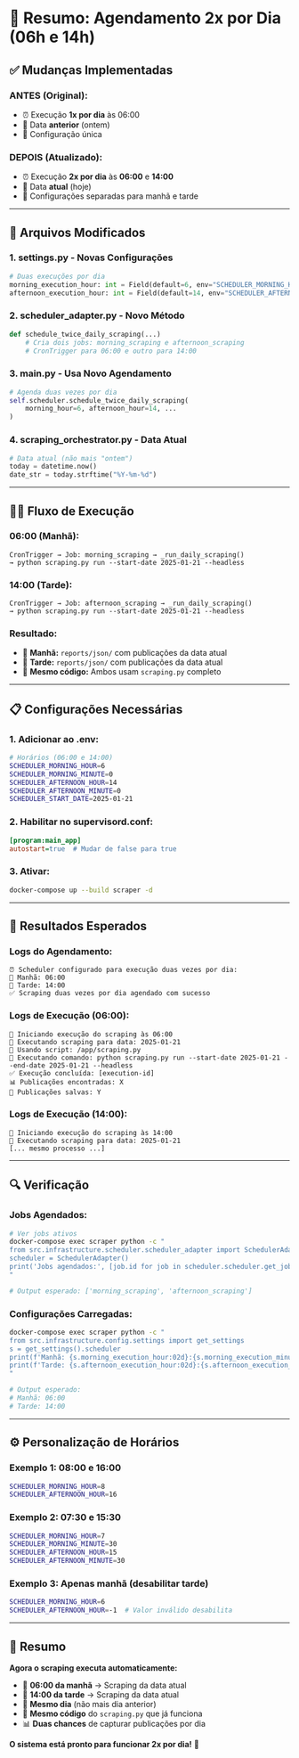# 🎯 Resumo: Agendamento 2x por Dia (06h e 14h)

## ✅ **Mudanças Implementadas**

### **ANTES (Original):**
- ⏰ Execução **1x por dia** às 06:00
- 📅 Data **anterior** (ontem)
- 🔧 Configuração única

### **DEPOIS (Atualizado):**
- ⏰ Execução **2x por dia** às **06:00** e **14:00**
- 📅 Data **atual** (hoje)
- 🔧 Configurações separadas para manhã e tarde

---

## 🔧 **Arquivos Modificados**

### 1. **settings.py** - Novas Configurações
```python
# Duas execuções por dia
morning_execution_hour: int = Field(default=6, env="SCHEDULER_MORNING_HOUR")     # 06:00
afternoon_execution_hour: int = Field(default=14, env="SCHEDULER_AFTERNOON_HOUR") # 14:00
```

### 2. **scheduler_adapter.py** - Novo Método
```python
def schedule_twice_daily_scraping(...)
    # Cria dois jobs: morning_scraping e afternoon_scraping
    # CronTrigger para 06:00 e outro para 14:00
```

### 3. **main.py** - Usa Novo Agendamento
```python
# Agenda duas vezes por dia
self.scheduler.schedule_twice_daily_scraping(
    morning_hour=6, afternoon_hour=14, ...
)
```

### 4. **scraping_orchestrator.py** - Data Atual
```python
# Data atual (não mais "ontem")
today = datetime.now()
date_str = today.strftime("%Y-%m-%d")
```

---

## 🌅🌇 **Fluxo de Execução**

### **06:00 (Manhã):**
```
CronTrigger → Job: morning_scraping → _run_daily_scraping() 
→ python scraping.py run --start-date 2025-01-21 --headless
```

### **14:00 (Tarde):**
```
CronTrigger → Job: afternoon_scraping → _run_daily_scraping()
→ python scraping.py run --start-date 2025-01-21 --headless
```

### **Resultado:**
- 📁 **Manhã:** `reports/json/` com publicações da data atual
- 📁 **Tarde:** `reports/json/` com publicações da data atual
- 🔄 **Mesmo código:** Ambos usam `scraping.py` completo

---

## 📋 **Configurações Necessárias**

### **1. Adicionar ao .env:**
```bash
# Horários (06:00 e 14:00)
SCHEDULER_MORNING_HOUR=6
SCHEDULER_MORNING_MINUTE=0
SCHEDULER_AFTERNOON_HOUR=14
SCHEDULER_AFTERNOON_MINUTE=0
SCHEDULER_START_DATE=2025-01-21
```

### **2. Habilitar no supervisord.conf:**
```ini
[program:main_app]
autostart=true  # Mudar de false para true
```

### **3. Ativar:**
```bash
docker-compose up --build scraper -d
```

---

## 🎯 **Resultados Esperados**

### **Logs do Agendamento:**
```
⏰ Scheduler configurado para execução duas vezes por dia:
🌅 Manhã: 06:00
🌇 Tarde: 14:00
✅ Scraping duas vezes por dia agendado com sucesso
```

### **Logs de Execução (06:00):**
```
🔄 Iniciando execução do scraping às 06:00
📅 Executando scraping para data: 2025-01-21
📄 Usando script: /app/scraping.py
🔄 Executando comando: python scraping.py run --start-date 2025-01-21 --end-date 2025-01-21 --headless
✅ Execução concluída: [execution-id]
📊 Publicações encontradas: X
💾 Publicações salvas: Y
```

### **Logs de Execução (14:00):**
```
🔄 Iniciando execução do scraping às 14:00
📅 Executando scraping para data: 2025-01-21
[... mesmo processo ...]
```

---

## 🔍 **Verificação**

### **Jobs Agendados:**
```bash
# Ver jobs ativos
docker-compose exec scraper python -c "
from src.infrastructure.scheduler.scheduler_adapter import SchedulerAdapter
scheduler = SchedulerAdapter()
print('Jobs agendados:', [job.id for job in scheduler.scheduler.get_jobs()])
"

# Output esperado: ['morning_scraping', 'afternoon_scraping']
```

### **Configurações Carregadas:**
```bash
docker-compose exec scraper python -c "
from src.infrastructure.config.settings import get_settings
s = get_settings().scheduler
print(f'Manhã: {s.morning_execution_hour:02d}:{s.morning_execution_minute:02d}')
print(f'Tarde: {s.afternoon_execution_hour:02d}:{s.afternoon_execution_minute:02d}')
"

# Output esperado:
# Manhã: 06:00
# Tarde: 14:00
```

---

## ⚙️ **Personalização de Horários**

### **Exemplo 1: 08:00 e 16:00**
```bash
SCHEDULER_MORNING_HOUR=8
SCHEDULER_AFTERNOON_HOUR=16
```

### **Exemplo 2: 07:30 e 15:30**
```bash
SCHEDULER_MORNING_HOUR=7
SCHEDULER_MORNING_MINUTE=30
SCHEDULER_AFTERNOON_HOUR=15
SCHEDULER_AFTERNOON_MINUTE=30
```

### **Exemplo 3: Apenas manhã (desabilitar tarde)**
```bash
SCHEDULER_MORNING_HOUR=6
SCHEDULER_AFTERNOON_HOUR=-1  # Valor inválido desabilita
```

---

## 🎉 **Resumo**

**Agora o scraping executa automaticamente:**

- 🌅 **06:00 da manhã** → Scraping da data atual
- 🌇 **14:00 da tarde** → Scraping da data atual
- 📅 **Mesmo dia** (não mais dia anterior)
- 🔄 **Mesmo código** do `scraping.py` que já funciona
- 📊 **Duas chances** de capturar publicações por dia

**O sistema está pronto para funcionar 2x por dia!** 🚀 
